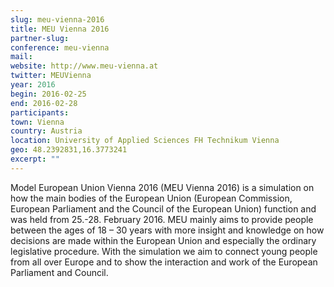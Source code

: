 ```yaml
---
slug: meu-vienna-2016
title: MEU Vienna 2016
partner-slug:
conference: meu-vienna
mail:
website: http://www.meu-vienna.at
twitter: MEUVienna
year: 2016
begin: 2016-02-25
end: 2016-02-28
participants:
town: Vienna
country: Austria
location: University of Applied Sciences FH Technikum Vienna
geo: 48.2392831,16.3773241
excerpt: ""
---
```


Model European Union Vienna 2016 (MEU Vienna 2016) is a simulation on how the main bodies of the European Union (European Commission, European Parliament and the Council of the European Union) function and was held from 25.-28. February 2016. MEU mainly aims to provide people between the ages of 18 – 30 years with more insight and knowledge on how decisions are made within the European Union and especially the ordinary legislative procedure. With the simulation we aim to connect young people from all over Europe and to show the interaction and work of the European Parliament and Council.
